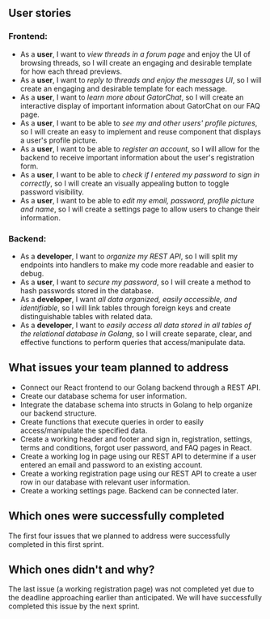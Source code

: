 ## User stories
### Frontend:
- As a **user**, I want to *view threads in a forum page* and enjoy the UI of browsing threads, so I will create an engaging and desirable template for how each thread previews.
- As a **user**, I want to *reply to threads and enjoy the messages UI*, so I will create an engaging and desirable template for each message.
- As a **user**, I want to *learn more about GatorChat*, so I will create an interactive display of important information about GatorChat on our FAQ page.
- As a **user**, I want to be able to *see my and other users' profile pictures*, so I will create an easy to implement and reuse component that displays a user's profile picture.
- As a **user**, I want to be able to *register an account*, so I will allow for the backend to receive important information about the user's registration form.
- As a **user**, I want to be able to *check if I entered my password to sign in correctly*, so I will create an visually appealing button to toggle password visibility.
- As a **user**, I want to be able to *edit my email, password, profile picture and name*, so I will create a settings page to allow users to change their information.

### Backend:
- As a **developer**, I want to *organize my REST API*, so I will split my endpoints into handlers to make my code more readable and easier to debug.
- As a **user**, I want to *secure my password*, so I will create a method to hash passwords stored in the database.
- As a **developer**, I want *all data organized, easily accessible, and identifiable*, so I will link tables through foreign keys and create distinguishable tables with related data.
- As a **developer**, I want to *easily access all data stored in all tables of the relational database in Golang*, so I will create separate, clear, and effective functions to perform queries that access/manipulate data.

## What issues your team planned to address
- Connect our React frontend to our Golang backend through a REST API.
- Create our database schema for user information.
- Integrate the database schema into structs in Golang to help organize our backend structure.
- Create functions that execute queries in order to easily access/manipulate the specified data.
- Create a working header and footer and sign in, registration, settings, terms and conditions, forgot user password, and FAQ pages in React.
- Create a working log in page using our REST API to determine if a user entered an email and password to an existing account.
- Create a working registration page using our REST API to create a user row in our database with relevant user information.
- Create a working settings page. Backend can be connected later.
 
## Which ones were successfully completed
The first four issues that we planned to address were successfully completed in this first sprint.

## Which ones didn't and why?
The last issue (a working registration page) was not completed yet due to the deadline approaching earlier than anticipated. We will have successfully completed this issue by the next sprint.
